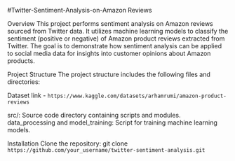 #Twitter-Sentiment-Analysis-on-Amazon Reviews

Overview
This project performs sentiment analysis on Amazon reviews sourced from Twitter data. It utilizes machine learning models to classify the sentiment (positive or negative) of Amazon product reviews extracted from Twitter. The goal is to demonstrate how sentiment analysis can be applied to social media data for insights into customer opinions about Amazon products.

Project Structure
The project structure includes the following files and directories:

Dataset link - `https://www.kaggle.com/datasets/arhamrumi/amazon-product-reviews`

src/: Source code directory containing scripts and modules.
data_processing and model_training: Script for training machine learning models.

Installation
Clone the repository:
git clone `https://github.com/your_username/twitter-sentiment-analysis.git`
